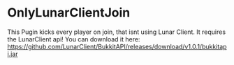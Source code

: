 # OnlyLunarClientJoin

This Pugin kicks every player on join, that isnt using Lunar Client. 
It requires the LunarClient api!
You can download it here: https://github.com/LunarClient/BukkitAPI/releases/download/v1.0.1/bukkitapi.jar
